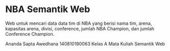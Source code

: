 # NBA Semantik Web

Web untuk mencari data data tim di NBA yang berisi nama tim, arena, kapasitas arena, divisi, conference, jumlah NBA Champion, dan jumlah Conference Champion.

Ananda Sapta Awedhana
140810190063
Kelas A
Mata Kuliah Semantik Web
